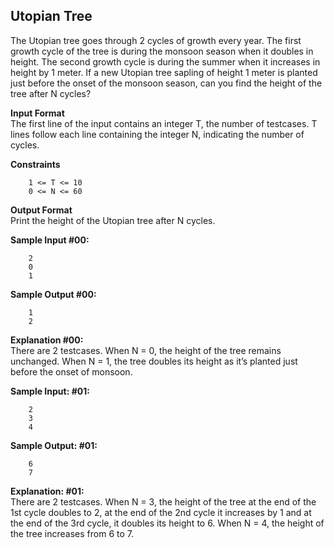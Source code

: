 ## Utopian Tree

The Utopian tree goes through 2 cycles of growth every year. The first growth cycle of the tree is during the monsoon season when it doubles in height. The second growth cycle is during the summer when it increases in height by 1 meter. If a new Utopian tree sapling of height 1 meter is planted just before the onset of the monsoon season, can you find the height of the tree after N cycles?

**Input Format**<br/>
The first line of the input contains an integer T, the number of testcases. 
T lines follow each line containing the integer N, indicating the number of cycles.

**Constraints**
    
        1 <= T <= 10
        0 <= N <= 60

**Output Format**<br/>
Print the height of the Utopian tree after N cycles.

**Sample Input #00:**

        2
        0
        1

**Sample Output #00:**

        1
        2

**Explanation #00:**<br/>
There are 2 testcases. When N = 0, the height of the tree remains unchanged. When N = 1, the tree doubles its height as it’s planted just before the onset of monsoon.

**Sample Input: #01:**

        2
        3
        4

**Sample Output: #01:**

        6
        7

**Explanation: #01:**<br/>
There are 2 testcases. When N = 3, the height of the tree at the end of the 1st cycle doubles to 2, at the end of the 2nd cycle it increases by 1 and at the end of the 3rd cycle, it doubles its height to 6. When N = 4, the height of the tree increases from 6 to 7.
